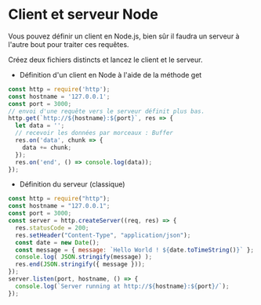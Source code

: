 # Client et serveur Node

Vous pouvez définir un client en Node.js, bien sûr il faudra un serveur à l'autre bout pour traiter ces requêtes.

Créez deux fichiers distincts et lancez le client et le serveur.

- Définition d'un client en Node à l'aide de la méthode get

```js
const http = require('http');
const hostname = '127.0.0.1';
const port = 3000;
// envoi d'une requête vers le serveur définit plus bas.
http.get(`http://${hostname}:${port}`, res => {
  let data = '';
  // recevoir les données par morceaux : Buffer
  res.on('data', chunk => {
    data += chunk;
  });
  res.on('end', () => console.log(data));
});
```

- Définition du serveur (classique)

```js
const http = require("http");
const hostname = "127.0.0.1";
const port = 3000;
const server = http.createServer((req, res) => {
  res.statusCode = 200;
  res.setHeader("Content-Type", "application/json");
  const date = new Date();
  const message = { message: `Hello World ! ${date.toTimeString()}` };
  console.log( JSON.stringify(message) );
  res.end(JSON.stringify({ message }));
});
server.listen(port, hostname, () => {
  console.log(`Server running at http://${hostname}:${port}/`);
});
```